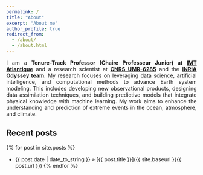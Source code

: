 ```yaml
---
permalink: /
title: "About"
excerpt: "About me"
author_profile: true
redirect_from: 
  - /about/
  - /about.html
---
```


<div style="text-align: justify"> 

I am a <strong>Tenure-Track Professor (Chaire Professeur Junior) at <a href="https://www.imt-atlantique.fr/en">IMT Atlantique</a></strong> and a research scientist at <strong><a href="https://www.lab-sticc.fr/en">CNRS UMR-6285</a></strong> and the <strong><a href="https://team.inria.fr/odyssey/">INRIA Odyssey team</a></strong>. My research focuses on leveraging data science, artificial intelligence, and computational methods to advance Earth system modeling. This includes developing new observational products, designing data assimilation techniques, and building predictive models that integrate physical knowledge with machine learning. My work aims to enhance the understanding and prediction of extreme events in the ocean, atmosphere, and climate.
</div>

## Recent posts
{% for post in site.posts %}
   - {{ post.date | date_to_string }} » [{{ post.title }}]({{ site.baseurl }}{{ post.url }})
{% endfor %}

